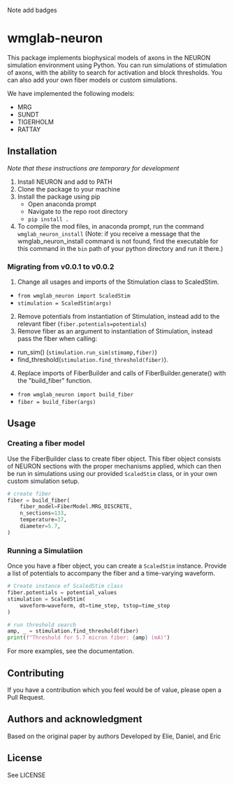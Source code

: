 Note add badges

# wmglab-neuron
This package implements biophysical models of axons in the NEURON simulation environment using Python. You can run simulations of stimulation of axons, with the ability to search for activation and block thresholds. You can also add your own fiber models or custom simulations.

We have implemented the following models:
- MRG
- SUNDT
- TIGERHOLM
- RATTAY

## Installation
*Note that these instructions are temporary for development*
1. Install NEURON and add to PATH
2. Clone the package to your machine
3. Install the package using pip
   - Open anaconda prompt
   - Navigate to the repo root directory
   - `pip install .`
4. To compile the mod files, in anaconda prompt, run the command `wmglab_neuron_install` (Note: if you receive a message that the wmglab_neuron_install command is not found, find the executable for this command in the `bin` path of your python directory and run it there.)
### Migrating from v0.0.1 to v0.0.2
1. Change all usages and imports of the Stimulation class to ScaledStim.
  - `from wmglab_neuron import ScaledStim`
  - `stimulation = ScaledStim(args)`
2. Remove potentials from instantiation of Stimulation, instead add to the relevant fiber (`fiber.potentials=potentials`)
3. Remove fiber as an argument to instantiation of Stimulation, instead pass the fiber when calling:
  - run_sim() (`stimulation.run_sim(stimamp,fiber)`)
  - find_threshold(`stimulation.find_threshold(fiber)`).
4. Replace imports of FiberBuilder and calls of FiberBuilder.generate() with the "build_fiber" function.
  - `from wmglab_neuron import build_fiber`
  - `fiber = build_fiber(args)`
## Usage
### Creating a fiber model
Use the FiberBuilder class to create fiber object. This fiber object consists of NEURON sections with the proper mechanisms applied, which can then be run in simulations using our provided `ScaledStim` class, or in your own custom simulation setup.

```python
# create fiber
fiber = build_fiber(
    fiber_model=FiberModel.MRG_DISCRETE,
    n_sections=133,
    temperature=37,
    diameter=5.7,
)
```
### Running a Simulatiion
Once you have a fiber object, you can create a `ScaledStim` instance. Provide a list of potentials to accompany the fiber and a time-varying waveform.
```python
# Create instance of ScaledStim class
fiber.potentials = potential_values
stimulation = ScaledStim(
    waveform=waveform, dt=time_step, tstop=time_stop
)

# run threshold search
amp, _ = stimulation.find_threshold(fiber)
print(f"Threshold for 5.7 micron fiber: {amp} (mA)")
```
For more examples, see the documentation.

## Contributing
If you have a contribution which you feel would be of value, please open a Pull Request.

## Authors and acknowledgment
Based on the original paper by authors
Developed by Elie, Daniel, and Eric

## License
See LICENSE
